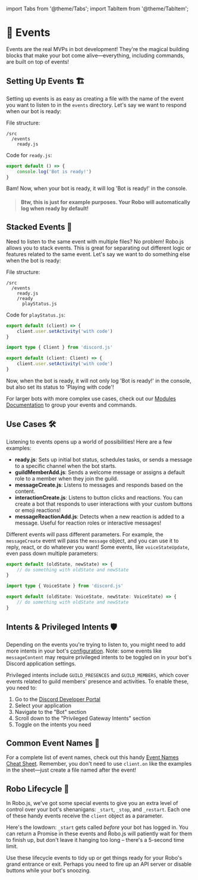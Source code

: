 import Tabs from '@theme/Tabs';
import TabItem from '@theme/TabItem';

# 📡 Events

Events are the real MVPs in bot development! They're the magical building blocks that make your bot come alive—everything, including commands, are built on top of events!

## Setting Up Events 🏗️

Setting up events is as easy as creating a file with the name of the event you want to listen to in the `events` directory. Let's say we want to respond when our bot is ready:

File structure:

```
/src
  /events
    ready.js
```

Code for `ready.js`:

```javascript title="/src/events/ready.js"
export default () => {
	console.log('Bot is ready!')
}
```

Bam! Now, when your bot is ready, it will log 'Bot is ready!' in the console.

> #### **Btw, this is just for example purposes.** Your Robo will automatically log when ready by default!

## Stacked Events 🥞

Need to listen to the same event with multiple files? No problem! Robo.js allows you to stack events. This is great for separating out different logic or features related to the same event. Let's say we want to do something else when the bot is ready:

File structure:

```
/src
  /events
    ready.js
    /ready
      playStatus.js
```

Code for `playStatus.js`:
<Tabs groupId="examples-script">
<TabItem value="js" label="Javascript">

```javascript title="src/events/ready/playStatus.js"
export default (client) => {
	client.user.setActivity('with code')
}
```

</TabItem>
<TabItem value="ts" label="Typescript">

```typescript title="src/events/ready/playStatus.ts"
import type { Client } from 'discord.js'

export default (client: Client) => {
	client.user.setActivity('with code')
}
```

</TabItem>
</Tabs>

Now, when the bot is ready, it will not only log 'Bot is ready!' in the console, but also set its status to 'Playing with code'!

For larger bots with more complex use cases, check out our [Modules Documentation](/robojs/modules) to group your events and commands.

## Use Cases 🛠️

Listening to events opens up a world of possibilities! Here are a few examples:

- **ready.js**: Sets up initial bot status, schedules tasks, or sends a message to a specific channel when the bot starts.
- **guildMemberAdd.js**: Sends a welcome message or assigns a default role to a member when they join the guild.
- **messageCreate.js**: Listens to messages and responds based on the content.
- **interactionCreate.js**: Listens to button clicks and reactions. You can create a bot that responds to user interactions with your custom buttons or emoji reactions!
- **messageReactionAdd.js**: Detects when a new reaction is added to a message. Useful for reaction roles or interactive messages!

Different events will pass different parameters. For example, the `messageCreate` event will pass the `message` object, and you can use it to reply, react, or do whatever you want! Some events, like `voiceStateUpdate`, even pass down multiple parameters:

<Tabs groupId="examples-script">
<TabItem value="js" label="Javascript">

```javascript title="/src/events/voiceStateUpdate.js"
export default (oldState, newState) => {
	// do something with oldState and newState
}
```

</TabItem>
<TabItem value="ts" label="Typescript">

```typescript title="/src/events/voiceStateUpdate.ts"
import type { VoiceState } from 'discord.js'

export default (oldState: VoiceState, newState: VoiceState) => {
	// do something with oldState and newState
}
```

</TabItem>
</Tabs>

## Intents & Privileged Intents 🛡️

Depending on the events you're trying to listen to, you might need to add more intents in your bot's [configuration](/robojs/config). Note: some events like `messageContent` may require privileged intents to be toggled on in your bot's Discord application settings.

Privileged intents include `GUILD_PRESENCES` and `GUILD_MEMBERS`, which cover events related to guild members' presence and activities. To enable these, you need to:

1. Go to the [Discord Developer Portal](https://discord.com/developers/applications)
2. Select your application
3. Navigate to the "Bot" section
4. Scroll down to the "Privileged Gateway Intents" section
5. Toggle on the intents you need

## Common Event Names 📜

For a complete list of event names, check out this handy [Event Names Cheat Sheet](https://gist.github.com/Iliannnn/f4985563833e2538b1b96a8cb89d72bb). Remember, you don't need to use `client.on` like the examples in the sheet—just create a file named after the event!

## Robo Lifecycle 🔄

In Robo.js, we've got some special events to give you an extra level of control over your bot's shenanigans: `_start`, `_stop`, and `_restart`. Each one of these handy events receive the `client` object as a parameter.

Here's the lowdown: `_start` gets called _before_ your bot has logged in. You can return a Promise in these events and Robo.js will patiently wait for them to finish up, but don't leave it hanging too long – there's a 5-second time limit. <!-- [Check out the details on timeouts here](/docs/advanced/configuration#timeouts). -->

Use these lifecycle events to tidy up or get things ready for your Robo's grand entrance or exit. Perhaps you need to fire up an API server or disable buttons while your bot's snoozing.
